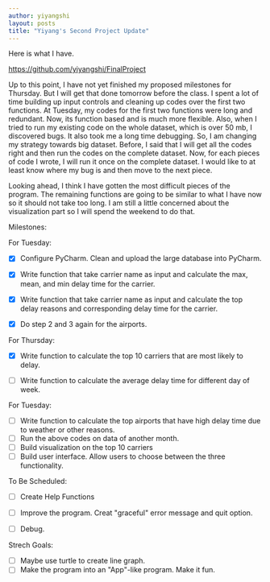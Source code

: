 ```yaml
---
author: yiyangshi
layout: posts
title: "Yiyang's Second Project Update"
---
```


Here is what I have. 

https://github.com/yiyangshi/FinalProject

Up to this point, I have not yet finished my proposed milestones for Thursday. But I will get that done tomorrow before the class. I spent  a lot of time building up input controls and cleaning up codes over the first two functions. At Tuesday, my codes for the first two functions were long and redundant. Now, its function based and is much more flexible. Also, when I tried to run my existing code on the whole dataset, which is over 50 mb, I discovered bugs. It also took me a long time debugging. So, I am changing my strategy towards big dataset. Before, I said that I will get all the codes right and then run the codes on the complete dataset. Now, for each pieces of code I wrote, I will run it once on the complete dataset. I would like to at least know where my bug is and then move to the next piece. 

Looking ahead, I think I have gotten the most difficult pieces of the program. The remaining functions are going to be similar to what I have now so it should not take too long. I am still a little concerned about the visualization part so I will spend the weekend to do that. 


Milestones:

For Tuesday:

- [x] Configure PyCharm. Clean and upload the large database into PyCharm.
- [x] Write function that take carrier name as input and calculate the max, mean, and min delay time for the carrier.
- [x] Write function that take carrier name as input and calculate the top delay reasons and corresponding delay time for the carrier. 
- [x] Do step 2 and 3 again for the airports.


For Thursday:

- [x] Write function to calculate the top 10 carriers that are most likely to delay.
- [ ] Write function to calculate the average delay time for different day of week. 


For Tuesday:

- [ ] Write function to calculate the top airports that have high delay time due to weather or other reasons. 
- [ ] Run the above codes on data of another month.
- [ ] Build visualization on the top 10 carriers
- [ ] Build user interface. Allow users to choose between the three functionality.

To Be Scheduled:

- [ ] Create Help Functions
- [ ] Improve the program. Creat "graceful" error message and quit option.
- [ ] Debug. 


Strech Goals:

- [ ] Maybe use turtle to create line graph.
- [ ] Make the program into an "App"-like program. Make it fun. 

